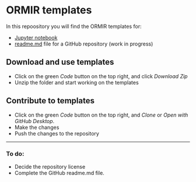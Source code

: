 # ORMIR templates

In this repoository you will find the ORMIR templates for:  
- [Jupyter notebook](https://github.com/ORMIRcommunity/templates/blob/main/ORMIR_nb_template.ipynb)
- [readme.md](https://github.com/ORMIRcommunity/templates/blob/main/ORMIR_readme_template.md) file for a GitHub repository (work in progress)

## Download and use templates
- Click on the green *Code* button on the top right, and click *Download Zip*
- Unzip the folder and start working on the templates

## Contribute to templates
- Click on the green *Code* button on the top right, and *Clone* or *Open with GitHub Desktop*. 
- Make the changes 
- Push the changes to the repository

--- 
### To do:
- Decide the repository license
- Complete the GitHub readme.md file. 
